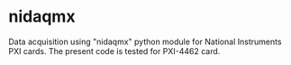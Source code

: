 # nidaqmx
Data acquisition using "nidaqmx" python module for National Instruments PXI cards. The present code is tested for PXI-4462 card.
